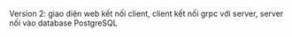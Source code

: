 Version 2: giao diện web kết nối client, client kết nối grpc với server, server nối vào database PostgreSQL